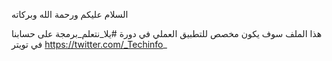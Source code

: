 السلام عليكم ورحمة الله وبركاته 

هذا الملف سوف يكون مخصص للتطبيق العملي في دورة #يلا_نتعلم_برمجة على حسابنا في تويتر 
https://twitter.com/_Techinfo_
